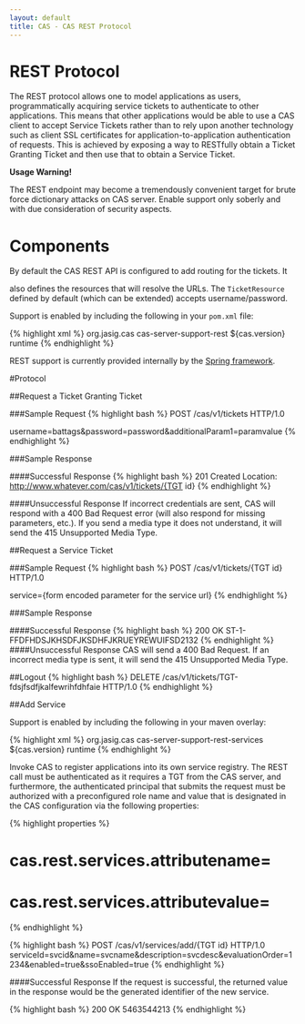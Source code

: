 ```yaml
---
layout: default
title: CAS - CAS REST Protocol
---
```


# REST Protocol
The REST protocol allows one to model applications as users, programmatically acquiring
service tickets to authenticate to other applications. This means that other applications would be able
to use a CAS client  to accept Service Tickets rather than to rely upon another technology such as
client SSL certificates for application-to-application authentication of requests. This is achieved
by exposing a way to RESTfully obtain a Ticket Granting Ticket and then use that to obtain a Service Ticket.

<div class="alert alert-warning"><strong>Usage Warning!</strong><p>The REST endpoint may
 become a tremendously convenient target for brute force dictionary attacks on CAS server. Enable support
 only soberly and with due consideration of security aspects.</p></div>

# Components
By default the CAS REST API is configured to add routing for the tickets. It

also defines the resources that will resolve the URLs. The `TicketResource` defined by
default (which can be extended) accepts username/password.

Support is enabled by including the following in your `pom.xml` file:

{% highlight xml %}
<dependency>
    <groupId>org.jasig.cas</groupId>
    <artifactId>cas-server-support-rest</artifactId>
    <version>${cas.version}</version>
    <scope>runtime</scope>
</dependency>
{% endhighlight %}

REST support is currently provided internally by the [Spring framework](http://spring.io/guides/gs/rest-service/‎).

#Protocol

##Request a Ticket Granting Ticket

###Sample Request
{% highlight bash %}
POST /cas/v1/tickets HTTP/1.0

username=battags&password=password&additionalParam1=paramvalue
{% endhighlight %}

###Sample Response

####Successful Response
{% highlight bash %}
201 Created
Location: http://www.whatever.com/cas/v1/tickets/{TGT id}
{% endhighlight %}

####Unsuccessful Response
If incorrect credentials are sent, CAS will respond with a 400 Bad Request error
(will also respond for missing parameters, etc.). If you send a media type
it does not understand, it will send the 415 Unsupported Media Type.

##Request a Service Ticket

###Sample Request
{% highlight bash %}
POST /cas/v1/tickets/{TGT id} HTTP/1.0

service={form encoded parameter for the service url}
{% endhighlight %}

###Sample Response

####Successful Response
{% highlight bash %}
200 OK
ST-1-FFDFHDSJKHSDFJKSDHFJKRUEYREWUIFSD2132
{% endhighlight %}
####Unsuccessful Response
CAS will send a 400 Bad Request. If an incorrect media type is
sent, it will send the 415 Unsupported Media Type.

##Logout
{% highlight bash %}
DELETE /cas/v1/tickets/TGT-fdsjfsdfjkalfewrihfdhfaie HTTP/1.0
{% endhighlight %}

##Add Service

Support is enabled by including the following in your maven overlay:

{% highlight xml %}
<dependency>
    <groupId>org.jasig.cas</groupId>
    <artifactId>cas-server-support-rest-services</artifactId>
    <version>${cas.version}</version>
    <scope>runtime</scope>
</dependency>
{% endhighlight %}

Invoke CAS to register applications into its own service registry. The REST
call must be authenticated as it requires a TGT from the CAS server, and furthermore,
the authenticated principal that submits the request must be authorized with a
preconfigured role name and value that is designated in the CAS configuration
via the following properties:

{% highlight properties %}
# cas.rest.services.attributename=
# cas.rest.services.attributevalue=
{% endhighlight %}

{% highlight bash %}
POST /cas/v1/services/add/{TGT id} HTTP/1.0
serviceId=svcid&name=svcname&description=svcdesc&evaluationOrder=1234&enabled=true&ssoEnabled=true
{% endhighlight %}

####Successful Response
If the request is successful, the returned value in the response would be
the generated identifier of the new service.

{% highlight bash %}
200 OK
5463544213
{% endhighlight %}
